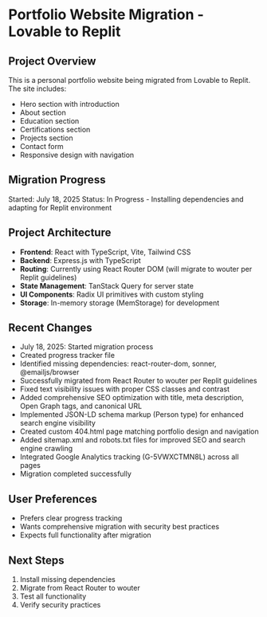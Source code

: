 # Portfolio Website Migration - Lovable to Replit

## Project Overview
This is a personal portfolio website being migrated from Lovable to Replit. The site includes:
- Hero section with introduction
- About section
- Education section
- Certifications section
- Projects section
- Contact form
- Responsive design with navigation

## Migration Progress
Started: July 18, 2025
Status: In Progress - Installing dependencies and adapting for Replit environment

## Project Architecture
- **Frontend**: React with TypeScript, Vite, Tailwind CSS
- **Backend**: Express.js with TypeScript
- **Routing**: Currently using React Router DOM (will migrate to wouter per Replit guidelines)
- **State Management**: TanStack Query for server state
- **UI Components**: Radix UI primitives with custom styling
- **Storage**: In-memory storage (MemStorage) for development

## Recent Changes
- July 18, 2025: Started migration process
- Created progress tracker file
- Identified missing dependencies: react-router-dom, sonner, @emailjs/browser
- Successfully migrated from React Router to wouter per Replit guidelines
- Fixed text visibility issues with proper CSS classes and contrast
- Added comprehensive SEO optimization with title, meta description, Open Graph tags, and canonical URL
- Implemented JSON-LD schema markup (Person type) for enhanced search engine visibility
- Created custom 404.html page matching portfolio design and navigation
- Added sitemap.xml and robots.txt files for improved SEO and search engine crawling
- Integrated Google Analytics tracking (G-5VWXCTMN8L) across all pages
- Migration completed successfully

## User Preferences
- Prefers clear progress tracking
- Wants comprehensive migration with security best practices
- Expects full functionality after migration

## Next Steps
1. Install missing dependencies
2. Migrate from React Router to wouter
3. Test all functionality
4. Verify security practices